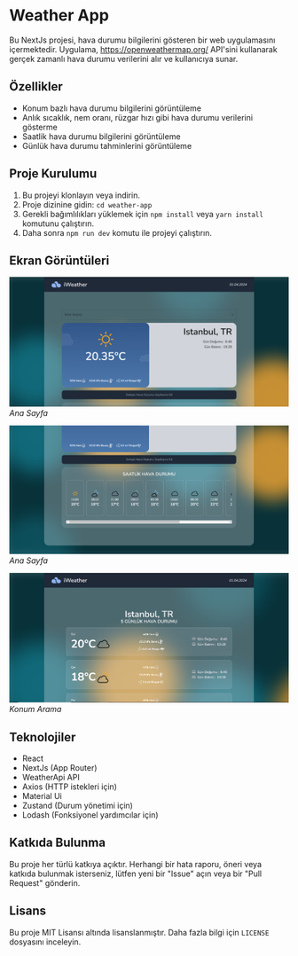 # Weather App

Bu NextJs projesi, hava durumu bilgilerini gösteren bir web uygulamasını içermektedir. Uygulama, https://openweathermap.org/ API'sini kullanarak gerçek zamanlı hava durumu verilerini alır ve kullanıcıya sunar.

## Özellikler

- Konum bazlı hava durumu bilgilerini görüntüleme
- Anlık sıcaklık, nem oranı, rüzgar hızı gibi hava durumu verilerini gösterme
- Saatlik hava durumu bilgilerini görüntüleme
- Günlük hava durumu tahminlerini görüntüleme

## Proje Kurulumu

1. Bu projeyi klonlayın veya indirin.
2. Proje dizinine gidin: `cd weather-app`
3. Gerekli bağımlılıkları yüklemek için `npm install` veya `yarn install` komutunu çalıştırın.
4. Daha sonra `npm run dev` komutu ile projeyi çalıştırın.

## Ekran Görüntüleri

![Ana Sayfa](public/ss/ss1.png)
_Ana Sayfa_

![Ana Sayfa](public/ss/ss2.png)
_Ana Sayfa_

![Günlük Hava Durumu](public/ss/ss3.png)
_Konum Arama_

## Teknolojiler

- React
- NextJs (App Router)
- WeatherApi API
- Axios (HTTP istekleri için)
- Material Ui
- Zustand (Durum yönetimi için)
- Lodash (Fonksiyonel yardımcılar için)

## Katkıda Bulunma

Bu proje her türlü katkıya açıktır. Herhangi bir hata raporu, öneri veya katkıda bulunmak isterseniz, lütfen yeni bir "Issue" açın veya bir "Pull Request" gönderin.

## Lisans

Bu proje MIT Lisansı altında lisanslanmıştır. Daha fazla bilgi için `LICENSE` dosyasını inceleyin.
